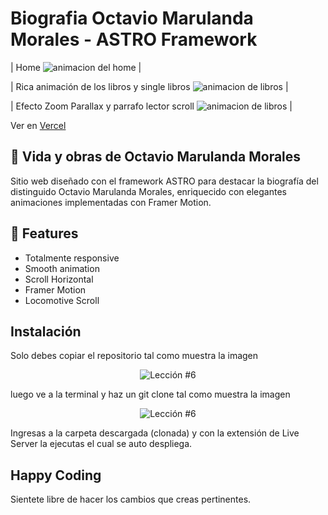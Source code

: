 # Biografia Octavio Marulanda Morales - ASTRO Framework

| Home                                                                                  <img src="public/readme/gif_home.gif" alt="animacion del home" /> |

| Rica animación de los libros y single libros                                                                                  <img src="public/readme/libros.gif" alt="animacion de libros" /> |

| Efecto Zoom Parallax y parrafo lector scroll                                                                                <img src="public/readme/zoomParallax.gif" alt="animacion de libros" /> |

Ver en [Vercel](https://octavio-marulanda-portafolio.vercel.app/)

## 🚀 Vida y obras de Octavio Marulanda Morales

Sitio web diseñado con el framework ASTRO para destacar la biografía del distinguido Octavio Marulanda Morales, enriquecido con elegantes animaciones implementadas con Framer Motion.

## 💯 Features

- Totalmente responsive
- Smooth animation
- Scroll Horizontal
- Framer Motion
- Locomotive Scroll

## Instalación

Solo debes copiar el repositorio tal como muestra la imagen

<p align="center">
  <img src="https://i.ibb.co/CPp0nX5/copiar-repo.gif" alt="Lección #6" />
</p>

luego ve a la terminal y haz un git clone tal como muestra la imagen

<p align="center">
  <img src="https://i.ibb.co/Z63C7mf/clonar-repo-1.gif" alt="Lección #6" />
</p>

Ingresas a la carpeta descargada (clonada) y con la extensión de Live Server la ejecutas el cual se auto despliega.

## Happy Coding

Sientete libre de hacer los cambios que creas pertinentes.
